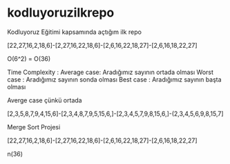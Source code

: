 # kodluyoruzilkrepo
Kodluyoruz Eğitimi kapsamında açtığım ilk repo

[22,27,16,2,18,6]-[2,27,16,22,18,6]-[2,6,16,22,18,27]-[2,6,16,18,22,27]

O(6^2) = O(36)

Time Complexity : Average case: Aradığımız sayının ortada olması
Worst case : Aradığımız sayının sonda olması 
Best case : Aradığımız sayının başta olması

Averge case çünkü ortada

[2,3,5,8,7,9,4,15,6]-[2,3,4,8,7,9,5,15,6,]-[2,3,4,5,7,9,8,15,6,]-(2,3,4,5,6,9,8,15,7]





Merge Sort Projesi


[22,27,16,2,18,6]-[2,27,16,22,18,6]-[2,6,16,22,18,27]-[2,6,16,18,22,27]


n(36)
